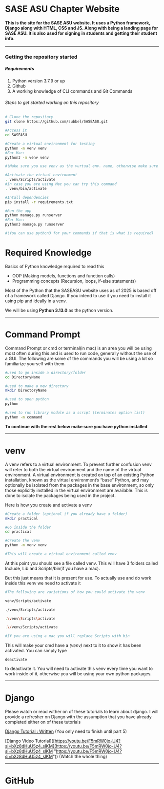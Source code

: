 <h1> SASE ASU Chapter Website </h1>
<h4> This is the site for the SASE ASU website. It uses a Python framework, Django along with HTML, CSS and JS. Along with being a landing page for SASE ASU. It is also used for signing in students and getting their student info.</h4>
<hr>
<h3> Getting the repository started </h3>
<h5>Requirements</h5>
<ol>
  <li>Python version 3.7.9 or up</li>
  <li>Github</li>
  <li>A working knowledge of CLI commands and Git Commands</li>
</ol>
<h6>Steps to get started working on this repository</h6>


```bash
# Clone the repository
git clone https://github.com/subbel/SASEASU.git

#Access it
cd SASEASU

#Create a virtual environment for testing
python -m venv venv
#For Mac:
python3 -m venv venv

#(Make sure you use venv as the vurtual env. name, otherwise make sure you're virtual environment is added to .gitignore)

#Activate the virtual environment
. venv/Scripts/activate
#In case you are using Mac you can try this command
. venv/bin/activate

#Intall dependencies
pip install -r requirements.txt

#Run the app
python manage.py runserver
#For Mac:
python3 manage.py runserver

#(You can use python3 for your commands if that is what is required)
```

# Required Knowledge
Basics of Python knowledge required to read this
- OOP (Making models, functions and function calls)
- Programming concepts (Recursion, loops, if-else statements)

Most of the Python that the SASEASU website uses as of 2025 is based off of a framework called Django. If you intend to use it you need to install it using pip and ideally in a venv.

We will be using **Python 3.13.0** as the python version.

---
# Command Prompt
Command Prompt or cmd or terminal(in mac) is an area you will be using most often during this and is used to run code, generally without the use of a GUI. The following are some of the commands you will be using a lot so familiarize yourself with them
``` bash
#used to go inside a directory/folder
cd DirectoryName

#used to make a new directory
mkdir DirectoryName

#used to open python
python

#used to run library module as a script (terminates option list)
python -m command
```

**To continue with the rest below make sure you have python installed**

---
# venv
A venv refers to a virtual environment. To prevent further confusion venv will refer to both the virtual environment and the name of the virtual environment. A virtual environment is created on top of an existing Python installation, known as the virtual environment’s “base” Python, and may optionally be isolated from the packages in the base environment, so only those explicitly installed in the virtual environment are available. This is done to isolate the packages being used in the project.

Here is how you create and activate a venv
```bash
#Create a folder (optional if you already have a folder)
mkdir practical

#Go inside the folder
cd practical

#Create the venv
python -m venv venv

#This will create a virtual environment called venv
```

At this point you should see a file called venv. This will have 3 folders called Include, Lib and Scripts/bin(if you have a mac).

But this just means that it is present for use. To actually use and do work inside this venv we need to activate it

```bash
#The following are variations of how you could activate the venv

venv/Scripts/activate

./venv/Scripts/activate

.\venv\Scripts\activate

.\/venv/Scripts/activate

#If you are using a mac you will replace Scripts with bin
```

This will make your cmd have a _(venv)_ next to it to show it has been activated. You can simply type
```
deactivate
```
to deactivate it. You will need to activate this venv every time you want to work inside of it, otherwise you will be using your own python packages.

---
# Django

Please watch or read wither on of these tutorials to learn about django. I will provide a refresher on Django with the assumption that you have already completed either on of these tutorials

[Django Tutorial : Written](https://docs.djangoproject.com/en/5.1/intro/tutorial01/)
(You only need to finish until part 5)

[Django Video Tutorial]([https://youtu.be/F5mRW0jo-U4?si=bXz8dHuU5z4_slKM](https://youtu.be/F5mRW0jo-U4?si=bXz8dHuU5z4_slKM "https://youtu.be/F5mRW0jo-U4?si=bXz8dHuU5z4_slKM"))
(Watch the whole thing)

---
# GitHub
